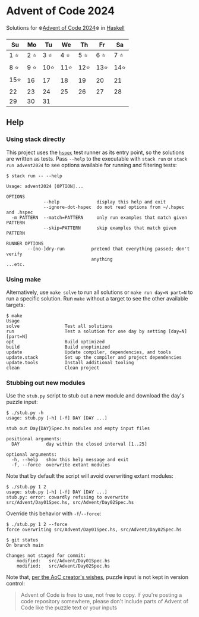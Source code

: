 # Advent of Code 2024

Solutions for ❄️[Advent of Code 2024]❄️ in [Haskell]

| Su   | Mo   | Tu   | We   | Th   | Fr   | Sa   |
| ---- | ---- | ---- | ---- | ---- | ---- | ---- |
| 1 ⭐ | 2 ⭐ | 3 ⭐ | 4 ⭐ | 5 ⭐ | 6 ⭐ | 7 ⭐ |
| 8 ⭐ | 9 ⭐ | 10⭐ | 11⭐ | 12⭐ | 13⭐ | 14⭐ |
| 15⭐ | 16   | 17   | 18   | 19   | 20   | 21   |
| 22   | 23   | 24   | 25   | 26   | 27   | 28   |
| 29   | 30   | 31   |      |      |      |      |

## Help

### Using stack directly

This project uses the [`hspec`][hspec] test runner as its entry point,
so the solutions are written as tests. Pass `--help` to the executable
with `stack run` or `stack run advent2024` to see options available for
running and filtering tests:

```console
$ stack run -- --help

Usage: advent2024 [OPTION]...

OPTIONS
              --help              display this help and exit
              --ignore-dot-hspec  do not read options from ~/.hspec and .hspec
  -m PATTERN  --match=PATTERN     only run examples that match given PATTERN
              --skip=PATTERN      skip examples that match given PATTERN

RUNNER OPTIONS
        --[no-]dry-run          pretend that everything passed; don't verify
                                anything
...etc.
```

### Using make

Alternatively, use `make solve` to run all solutions or
`make run day=N part=N` to run a specific solution. Run `make` without
a target to see the other available targets:

```console
$ make
Usage
solve                 Test all solutions
run                   Test a solution for one day by setting [day=N] [part=N]
opt                   Build optimized
build                 Build unoptimized
update                Update compiler, dependencies, and tools
update.stack          Set up the compiler and project dependencies
update.tools          Install additional tooling
clean                 Clean project
```

### Stubbing out new modules

Use the `stub.py` script to stub out a new module and download the
day's puzzle input:

```console
$ ./stub.py -h
usage: stub.py [-h] [-f] DAY [DAY ...]

stub out Day{DAY}Spec.hs modules and empty input files

positional arguments:
  DAY          day within the closed interval [1..25]

optional arguments:
  -h, --help   show this help message and exit
  -f, --force  overwrite extant modules
```

Note that by default the script will avoid overwriting extant modules:

```console
$ ./stub.py 1 2
usage: stub.py [-h] [-f] DAY [DAY ...]
stub.py: error: cowardly refusing to overwrite src/Advent/Day01Spec.hs, src/Advent/Day02Spec.hs
```

Override this behavior with `-f`/`--force`:

```console
$ ./stub.py 1 2 --force
force overwriting src/Advent/Day01Spec.hs, src/Advent/Day02Spec.hs

$ git status
On branch main

Changes not staged for commit:
    modified:   src/Advent/Day01Spec.hs
    modified:   src/Advent/Day02Spec.hs
```

Note that, [per the AoC creator's wishes][Copying], puzzle input is not
kept in version control:

> Advent of Code is free to use, not free to copy. If you're posting a
> code repository somewhere, please don't include parts of Advent of
> Code like the puzzle text or your inputs

[Advent of Code 2024]: https://adventofcode.com/2024
[Haskell]: https://www.haskell.org
[hspec]: https://hspec.github.io
[Copying]: https://adventofcode.com/about#faq_copying
